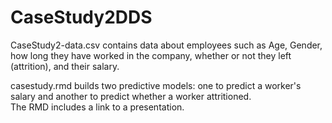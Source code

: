 # CaseStudy2DDS
CaseStudy2-data.csv contains data about employees such as Age, Gender, how long they have worked in the company, whether or not they
left (attrition), and their salary.

casestudy.rmd builds two predictive models: one to predict a worker's salary and another to predict whether a worker attritioned.  
The RMD includes a link to a presentation.
